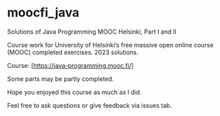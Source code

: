 # moocfi_java  
Solutions of Java Programming MOOC Helsinki, Part I and II 


Course work for University of Helsinki’s free massive open online course (MOOC) completed exercises. 2023 solutions.

Course: [https://java-programming.mooc.fi/] 

Some parts may be partly completed.  

Hope you enjoyed this course as much as I did.  

Feel free to ask questions or give feedback via issues tab.  
